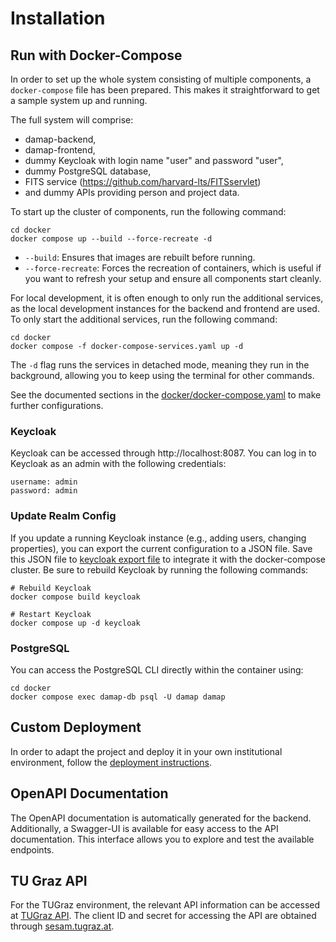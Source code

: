 # Installation

## Run with Docker-Compose

In order to set up the whole system consisting of multiple components, a `docker-compose` file has been prepared. This makes it straightforward to get a sample system up and running.

The full system will comprise:

- damap-backend,
- damap-frontend,
- dummy Keycloak with login name "user" and password "user",
- dummy PostgreSQL database,
- FITS service (https://github.com/harvard-lts/FITSservlet)
- and dummy APIs providing person and project data.

To start up the cluster of components, run the following command:

```shell
cd docker
docker compose up --build --force-recreate -d
```

- `--build`: Ensures that images are rebuilt before running.
- `--force-recreate`: Forces the recreation of containers, which is useful if you want to refresh your setup and ensure all components start cleanly.

For local development, it is often enough to only run the additional services, as the local development instances for the backend and frontend are used. To only start the additional services, run the following command:

```shell
cd docker
docker compose -f docker-compose-services.yaml up -d
```

The `-d` flag runs the services in detached mode, meaning they run in the background, allowing you to keep using the terminal for other commands.

See the documented sections in the [docker/docker-compose.yaml]() to make further configurations.

### Keycloak

Keycloak can be accessed through http://localhost:8087. You can log in to Keycloak as an admin with the following credentials:

```shell
username: admin
password: admin
```

### Update Realm Config

If you update a running Keycloak instance (e.g., adding users, changing properties), you can export the current configuration to a JSON file. Save this JSON file to [keycloak export file](docker/sample-damap-realm-export.json) to integrate it with the docker-compose cluster. Be sure to rebuild Keycloak by running the following commands:

```shell
# Rebuild Keycloak
docker compose build keycloak

# Restart Keycloak
docker compose up -d keycloak
```

### PostgreSQL

You can access the PostgreSQL CLI directly within the container using:

```shell
cd docker
docker compose exec damap-db psql -U damap damap
```

## Custom Deployment

In order to adapt the project and deploy it in your own institutional environment, follow the [deployment instructions](INSTALLATION.md).

## OpenAPI Documentation

The OpenAPI documentation is automatically generated for the backend. Additionally, a Swagger-UI is available for easy access to the API documentation. This interface allows you to explore and test the available endpoints.

## TU Graz API

For the TUGraz environment, the relevant API information can be accessed at [TUGraz API](https://api.tugraz.at/). The client ID and secret for accessing the API are obtained through [sesam.tugraz.at](https://sesam.tugraz.at).
